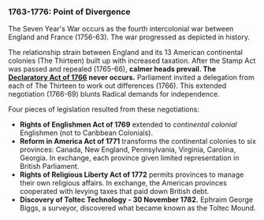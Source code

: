 ### 1763-1776: Point of Divergence

The Seven Year's War occurs as the fourth intercolonial war between England and France (1756-63). The war progressed as depicted in history.

The relationship strain between England and its 13 American continental colonies (The Thirteen) built up with increased taxation. After the Stamp Act was passed and repealed (1765-66), **calmer heads prevail. The [Declaratory Act of 1766](https://en.wikipedia.org/wiki/Declaratory_Act) never occurs.** Parliament invited a delegation from each of The Thirteen to work out differences (1766). This extended negotiation (1766-69) blunts Radical demands for independence.

Four pieces of legislation resulted from these negotiations:

* **Rights of Englishmen Act of 1769** extended to _continental colonial_ Englishmen (not to Caribbean Colonials).
* **Reform in America Act of 1771** transforms the continental colonies to six provinces: Canada, New England, Pennsylvania, Virginia, Carolina, Georgia. In exchange, each province given limited representation in British Parliament.
* **Rights of Religious Liberty Act of 1772** permits provinces to manage their own religious affairs. In exchange, the American provinces cooperated with levying taxes that paid down British debt.
* **Discovery of Toltec Technology - 30 November 1782.** Ephraim George Biggs, a surveyor, discovered what became known as the Toltec Mound.

<!-- * 1756-1763 - Seven Years War occurs as the 4th intercolonial war between England/France.
* 1765-1771 - Strain between American colonies and heavily indebted Britain led to a new Parliament that incorporated representation of American colonies. This prevents the American Revolutionary War.
  - 1765-66 - Stamp Act passed and repealed.
  - **1766 - Parliament invites a delegation of American colonies to work out differences. _The [Declaratory Act of 1766](https://en.wikipedia.org/wiki/Declaratory_Act) never occurs._**
  - 1767-69 - A series of conversations were had between Parliament and colonial legislatures.
  - 1769 - Rights of Englishmen Act of 1769 extended to continental colonial Englishmen.
  - 1771 - Reform in America Act of 1771 transforms the continental colonies to six provinces: Canada, New England, Pennsylvania, Virginia, Carolina, Georgia. Each province given limited representation in British Parliament.
  - 1772 - Rights of Religious Liberty Act of 1772 permits provinces to manage their own religious affairs. In exchange, the American provinces cooperated with levying taxes that paid down British debt. -->


<!-- * 1783-1815 - French economy collapses due to Seven Year's War debt and speculation and takes the government with it. The French Revolution is a decade early, ends the same but with American participation in Europe.
* 1802-1815 - War between France and most of Europe. Ended by British & American deployment of Toltec weaponry -->
